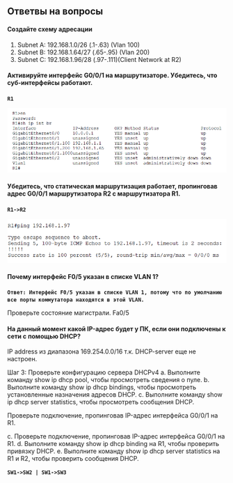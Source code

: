 ## Ответвы на вопросы ##

#### Создайте схему адресации ####

1. Subnet A: 192.168.1.0/26 (.1-.63) (Vlan 100)
2. Subnet B: 192.168.1.64/27 (.65-.95) (Vlan 200)
3. Subnet C: 192.168.1.96/28 (.97-.111)(Client Network at R2)

#### Активируйте интерфейс G0/0/1 на маршрутизаторе. Убедитесь, что суб-интерфейсы работают. ####

**`R1`**

![](https://github.com/gerasev1992/otus_NEP_24-25/blob/main/labs/lab004/img/lab004_sub_int.png)

#### Убедитесь, что статическая маршрутизация работает, пропинговав адрес G0/0/1 маршрутизатора R2 с маршрутизатора R1. ####

**`R1->R2`**

![](https://github.com/gerasev1992/otus_NEP_24-25/blob/main/labs/lab004/img/lab004_ping_R2.png)

#### Почему интерфейс F0/5 указан в списке VLAN 1? ####

**`Ответ: Интерфейс F0/5 указан в списке VLAN 1, потому что по умолчанию все порты коммутатора находятся в этой VLAN.`**

Проверьте состояние магистрали. Fa0/5

#### На данный момент какой IP-адрес будет у ПК, если они подключены к сети с помощью DHCP? ####

IP address из диапазона 169.254.0.0/16 т.к. DHCP-server еще не настроен.

Шаг 3: Проверьте конфигурацию сервера DHCPv4
a.     Выполните команду show ip dhcp pool, чтобы просмотреть сведения о пуле.
b.    Выполните команду show ip dhcp bindings, чтобы просмотреть установленные назначения адресов DHCP.
c.     Выполните команду show ip dhcp server statistics, чтобы просмотреть сообщения DHCP.

Проверьте подключение, пропинговав IP-адрес интерфейса G0/0/1 на R1.

c.     Проверьте подключение, пропинговав IP-адрес интерфейса G0/0/1 на R1.
d.    Выполните команду show ip dhcp binding на R1, чтобы проверить привязку DHCP.
e.     Выполните команду show ip dhcp server statistics на R1 и R2, чтобы проверить сообщения DHCP.


**`SW1->SW2 | SW1->SW3`**
